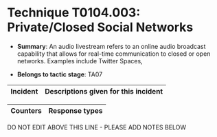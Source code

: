 # Technique T0104.003: Private/Closed Social Networks

* **Summary**: An audio livestream refers to an online audio broadcast capability that allows for real-time communication to closed or open networks. Examples include Twitter Spaces,

* **Belongs to tactic stage**: TA07


| Incident | Descriptions given for this incident |
| -------- | -------------------- |



| Counters | Response types |
| -------- | -------------- |


DO NOT EDIT ABOVE THIS LINE - PLEASE ADD NOTES BELOW